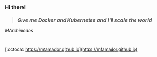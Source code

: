 ### Hi there!

> ### *Give me Docker and Kubernetes and I'll scale the world*
*MArchimedes*

<br/>

[:octocat: https://mfamador.github.io](https://mfamador.github.io)
